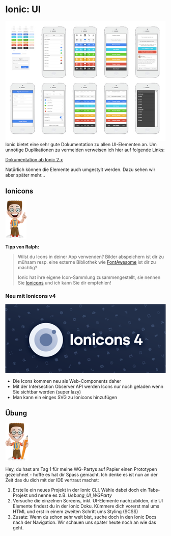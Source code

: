# Ionic: UI

![](../.gitbook/assets/ionic-ui.jpeg)  
Ionic bietet eine sehr gute Dokumentation zu allen UI-Elementen an. Um unnötige Duplikationen zu vermeiden verweisen ich hier auf folgende Links:

[Dokumentation ab Ionic 2.x](http://ionicframework.com/docs/v2/components/)

Natürlich können die Elemente auch umgestylt werden. Dazu sehen wir aber später mehr...

## Ionicons

![](../.gitbook/assets/ralph_tipp.png)

**Tipp von Ralph:**

> Wilst du Icons in deiner App verwenden? Bilder abspeichern ist dir zu mühsam resp. eine externe Bibliothek wie [FontAwesome](http://fontawesome.io/) ist dir zu mächtig?
>
> Ionic hat ihre eigene Icon-Sammlung zusammengestellt, sie nennen Sie [Ionicons](https://ionicframework.com/docs/ionicons/) und ich kann Sie dir empfehlen!

### Neu mit Ionicons v4
![](../_allgemein/ionicons-4-header-img.png) 
- Die Icons kommen neu als Web-Components daher
- Mit der Intersection Observer API werden Icons nur noch geladen wenn Sie sichtbar werden (super lazy) 
- Man kann ein einges SVG zu Ionicons hinzufügen

## Übung

![](../.gitbook/assets/ralph_uebung.png)

Hey, du hast am Tag 1 für meine WG-Partys auf Papier einen Prototypen gezeichnet - hoffe es hat dir Spass gemacht. Ich denke es ist nun an der Zeit das du dich mit der IDE vertraut machst:

1. Erstelle ein neues Projekt in der Ionic CLI. Wähle dabei doch ein Tabs-Projekt und nenne es z.B. _Uebung\_UI\_WGParty_
2. Versuche die einzelnen Screens, inkl. UI-Elemente nachzubilden, die UI Elemente findest du in der Ionic Doku. Kümmere dich vorerst mal ums HTML und erst in einem zweiten Schritt ums Styling \(SCSS\)
3. Zusatz: Wenn du schon sehr weit bist, suche doch in den Ionic Docs nach der Navigation. Wir schauen uns später heute noch an wie das geht. 

